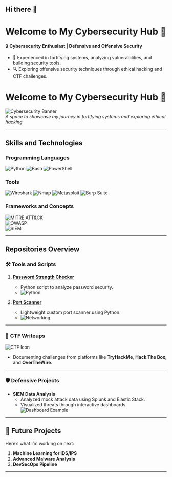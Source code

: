 ## Hi there 👋

# Welcome to My Cybersecurity Hub 👋  

🔒 **Cybersecurity Enthusiast | Defensive and Offensive Security**  
- 🌟 Experienced in fortifying systems, analyzing vulnerabilities, and building security tools.  
- 🔍 Exploring offensive security techniques through ethical hacking and CTF challenges.  

# Welcome to My Cybersecurity Hub 👋  

![Cybersecurity Banner](https://via.placeholder.com/800x200?text=Cybersecurity+Hub)  
*A space to showcase my journey in fortifying systems and exploring ethical hacking.*

------

## Skills and Technologies  

### Programming Languages  
![Python](https://img.shields.io/badge/-Python-3776AB?logo=python&logoColor=white&style=for-the-badge)
![Bash](https://img.shields.io/badge/-Bash-4EAA25?logo=gnubash&logoColor=white&style=for-the-badge)
![PowerShell](https://img.shields.io/badge/-PowerShell-5391FE?logo=powershell&logoColor=white&style=for-the-badge)

### Tools  
![Wireshark](https://img.shields.io/badge/-Wireshark-1679A7?logo=wireshark&logoColor=white&style=for-the-badge)
![Nmap](https://img.shields.io/badge/-Nmap-0078D7?style=for-the-badge)
![Metasploit](https://img.shields.io/badge/-Metasploit-326C99?style=for-the-badge)
![Burp Suite](https://img.shields.io/badge/-Burp_Suite-FF5A00?logo=burpsuite&logoColor=white&style=for-the-badge)

### Frameworks and Concepts  
![MITRE ATT&CK](https://img.shields.io/badge/-MITRE_ATT&CK-005AAA?style=for-the-badge)  
![OWASP](https://img.shields.io/badge/-OWASP-000000?style=for-the-badge)  
![SIEM](https://img.shields.io/badge/-SIEM_Tools-0078D7?style=for-the-badge)  

---

## Repositories Overview  

### 🛠 **Tools and Scripts**  
1. **[Password Strength Checker](#)**  
   - Python script to analyze password security.  
   - ![Python](https://img.shields.io/badge/-Python-3776AB?logo=python&logoColor=white&style=for-the-badge)  

2. **[Port Scanner](#)**  
   - Lightweight custom port scanner using Python.  
   - ![Networking](https://img.shields.io/badge/-Networking-29ABE2?style=for-the-badge)  

---

### 🚩 **CTF Writeups**  
![CTF Icon](https://via.placeholder.com/400x100?text=TryHackMe+and+Hack+The+Box+Writeups)  
- Documenting challenges from platforms like **TryHackMe**, **Hack The Box**, and **OverTheWire**.  

---

### 🛡 **Defensive Projects**  
- **SIEM Data Analysis**  
  - Analyzed mock attack data using Splunk and Elastic Stack.  
  - Visualized threats through interactive dashboards.  
  ![Dashboard Example](https://via.placeholder.com/400x200?text=Sample+Dashboard)  

---

## 🚀 Future Projects  
Here’s what I’m working on next:  
1. **Machine Learning for IDS/IPS**  
2. **Advanced Malware Analysis**  
3. **DevSecOps Pipeline**  

---



<!--
**Apurva-1701/Apurva-1701** is a ✨ _special_ ✨ repository because its `README.md` (this file) appears on your GitHub profile.

Here are some ideas to get you started:

- 🔭 I’m currently working on ...
- 🌱 I’m currently learning ...
- 👯 I’m looking to collaborate on ...
- 🤔 I’m looking for help with ...
- 💬 Ask me about ...
- 📫 How to reach me: ...
- 😄 Pronouns: ...
- ⚡ Fun fact: ...
-->
